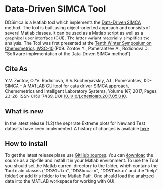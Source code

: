 Data-Driven SIMCA Tool 
===========================================

DDSimca is a Matlab tool which implements the [Data-Driven SIMCA](http://onlinelibrary.wiley.com/doi/10.1002/cem.2506/full) method. The tool is built using object-oriented approach and consists of several Matlab classes. It can be used as a Matlab script as well as a graphical user interface (GUI).  The latter variant materially simplifies the analysis. The Tool was first presented at the [Tenth Winter Symposium on Chemometrics, WSC-10](http://wsc.chemometrics.ru/wsc10/) (P09. Zontov Y., Pomerantsev A., Rodionova O. "Software implementation of the Data-Driven SIMCA method").

Cite As
-----------

Y.V. Zontov, O.Ye. Rodionova, S.V. Kucheryavskiy, A.L. Pomerantsev,
DD-SIMCA – A MATLAB GUI tool for data driven SIMCA approach, Chemometrics and Intelligent Laboratory Systems, Volume 167, 2017,
Pages 23-28, ISSN 0169-7439, DOI:[10.1016/j.chemolab.2017.05.010](https://doi.org/10.1016/j.chemolab.2017.05.010).

What is new
-----------

In the latest release (1.2) the separate Extreme plots for New and Test datasets have been implemented.
A history of changes is available [here](NEWS.md)

How to install
--------------

To get the latest release plase use [GitHub sources](https://github.com/yzontov/dd-simca/). You can [download](https://github.com/yzontov/dd-simca/releases) the source as a zip-file and install it in your Matlab environment.
To use the Tool you should set the Matlab current directory to the folder, which contains the Tool main classes ("DDSGUI.m", "DDSimca.m", "DDSTask.m" and the "help" folder) or add this folder to the Matlab Path.
One should load the analyzed data into the MATLAB workspace for working with GUI.